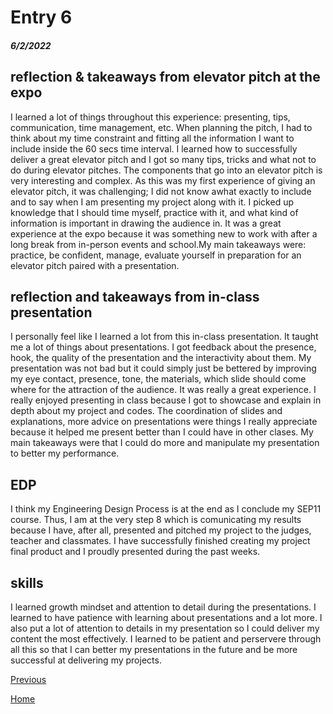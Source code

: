 # Entry 6
##### 6/2/2022

## reflection & takeaways from elevator pitch at the expo
I learned a lot of things throughout this experience: presenting, tips, communication, time management, etc. When planning the pitch, I had to think about my time constraint and fitting all the information I want to include inside the 60 secs time interval. I learned how to successfully deliver a great elevator pitch and I got so many tips, tricks and what not to do during elevator pitches. The components that go into an elevator pitch is very interesting and complex. As this was my first experience of giving an elevator pitch, it was challenging; I did not know awhat exactly to include and to say when I am presenting my project along with it. I picked up knowledge that I should time myself, practice with it, and what kind of information is important in drawing the audience in. It was a great experience at the expo because it was something new to work with after a long break from in-person events and school.My main takeaways were: practice, be confident, manage, evaluate yourself in preparation for an elevator pitch paired with a presentation.

## reflection and takeaways from in-class presentation
I personally feel like I learned a lot from this in-class presentation. It taught me a lot of things about presentations. I got feedback about the presence, hook, the quality of the presentation and the interactivity about them. My presentation was not bad but it could simply just be bettered by improving my eye contact, presence, tone, the materials, which slide should come where for the attraction of the audience. It was really a great experience. I really enjoyed presenting in class because I got to showcase and explain in depth about my project and codes. The coordination of slides and explanations, more advice on presentations were things I really appreciate because it helped me present better than I could have in other clases. My main takeaways were that I could do more and manipulate my presentation to better my performance.

## EDP
I think my Engineering Design Process is at the end as I conclude my SEP11 course. Thus, I am at the very step 8 which is comunicating my results because I have, after all, presented and pitched my project to the judges, teacher and classmates. I have successfully finished creating my project final product and I proudly presented during the past weeks.

## skills
I learned growth mindset and attention to detail during the presentations. I learned to have patience with learning about presentations and a lot more. I also put a lot of attention to details in my presentation so I could deliver my content the most effectively. I learned to be patient and perservere through all this so that I can better my presentations in the future and be more successful at delivering my projects.



[Previous](entry05.md)

[Home](../README.md)
